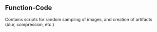 ## Function-Code

Contains scripts for random sampling of images, and creation of artifacts (blur, compression, etc.)
